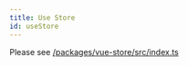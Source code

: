 ```yaml
---
title: Use Store
id: useStore
---
```


Please see [/packages/vue-store/src/index.ts](https://github.com/tanstack/store/tree/main/packages/vue-store/src/index.ts)
